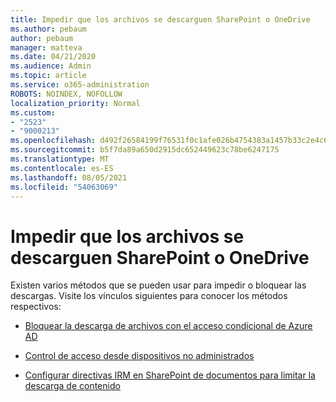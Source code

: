 ```yaml
---
title: Impedir que los archivos se descarguen SharePoint o OneDrive
ms.author: pebaum
author: pebaum
manager: matteva
ms.date: 04/21/2020
ms.audience: Admin
ms.topic: article
ms.service: o365-administration
ROBOTS: NOINDEX, NOFOLLOW
localization_priority: Normal
ms.custom:
- "2523"
- "9000213"
ms.openlocfilehash: d492f26584199f76531f0c1afe026b4754383a1457b33c2e4c643fb13977b319
ms.sourcegitcommit: b5f7da89a650d2915dc652449623c78be6247175
ms.translationtype: MT
ms.contentlocale: es-ES
ms.lasthandoff: 08/05/2021
ms.locfileid: "54063069"
---
```

# <a name="prevent-files-from-being-downloaded-from-sharepoint-or-onedrive"></a>Impedir que los archivos se descarguen SharePoint o OneDrive

Existen varios métodos que se pueden usar para impedir o bloquear las descargas. Visite los vínculos siguientes para conocer los métodos respectivos:

- [Bloquear la descarga de archivos con el acceso condicional de Azure AD](https://docs.microsoft.com/cloud-app-security/use-case-proxy-block-session-aad#create-a-block-download-policy-for-unmanaged-devices)

- [Control de acceso desde dispositivos no administrados](https://docs.microsoft.com/sharepoint/control-access-from-unmanaged-devices)

- [Configurar directivas IRM en SharePoint de documentos para limitar la descarga de contenido](https://docs.microsoft.com/microsoft-365/compliance/set-up-irm-in-sp-admin-center)
